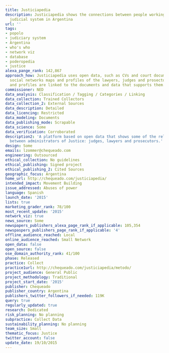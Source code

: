 ```yaml
---
title: Justiciapedia
description: Justiciapedia shows the connections between people working within the
  judicial system in Argentina
url: ''
tags:
- popolo
- judiciary system
- Argentina
- who's who
- network viz
- database
- poderopedia
- justice
alexa_pange_rank: 142,867
approach_how: Justiciapedia uses open data, such as CVs and court documents, to show
  social networks maps and profiles of the lawyers, judges and prosectors. The maps
  and profiles are linked to the documents and data that supports them.
commissioner: NED
data_analysis: Classification / Tagging / Categories / Linking
data_collection: Trained Collectors
data_collection_2: External Sources
data_description: Detailed
data_licencing: Restricted
data_modeling: Documents
data_publishing_mode: Scrapable
data_science: Some
data_verification: Corroborated
description2: 'A platform based on open data that shows some of the relationships
  between administrators of Justice: judges, lawyers and prosecutors.'
design: Some
emails: lzommer@chequeado.com
engineering: Outsourced
ethical_collection: No guidelines
ethical_publishing: Signed project
ethical_publishing_2: Cited Sources
geographic_focus: Argentina
home_url: http://chequeado.com/justiciapedia/
intended_impact: Movement Building
issue_addressed: Abuses of power
language: Spanish
launch_date: '2015'
lists: true
marketing_grader_rank: 78/100
most_recent_update: '2015'
network_viz: true
news_source: Some
newspapers_publishers_alexa_page_rank_if_applicable: 105,354
newspaspers_publishers_page_rank_if_applicable: '4'
offline_audience_reached: Local
online_audience_reached: Small Network
open_data: false
open_source: false
ose_domain_authority_rank: 41/100
phase: Released
practice: Collect
practice1url: http://chequeado.com/justiciapedia/metodo/
project_audience: General Public
project_methodology: Traditional
project_start_date: '2015'
publisher: Chequeado
publisher_country: Argentina
publishers_twitter_followers_if_needed: 119K
query: true
regularly_updated: true
research: Dedicated
risk_planning: No planning
subpractice: Collect Data
sustainability_planning: No planning
team_size: Small
thematic_focus: Justice
twitter_account: false
update_date: 19/10/2015
---
```

